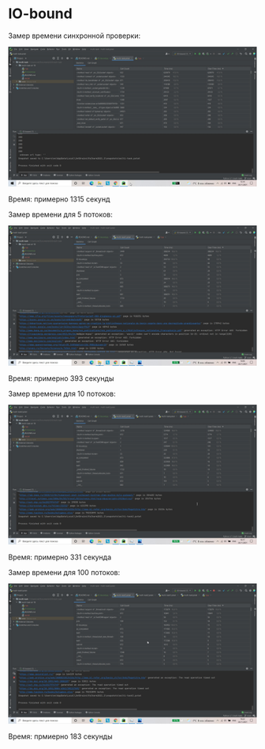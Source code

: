 # IO-bound

Замер времени синхронной проверки:

![](https://github.com/alyonafilyaeva/multi-task-at-18/blob/main/screens/1_run.jpg)

Время: примерно 1315 секунд

Замер времени для 5 потоков: 

![](https://github.com/alyonafilyaeva/multi-task-at-18/blob/main/screens/5_run.jpg)

Время: примерно 393 секунды

Замер времени для 10 потоков: 

![](https://github.com/alyonafilyaeva/multi-task-at-18/blob/main/screens/10_run.jpg)

Время: примерно 331 секунда

Замер времени для 100 потоков:

![](https://github.com/alyonafilyaeva/multi-task-at-18/blob/main/screens/100_run.jpg)

Время: прмиерно 183 секунды
